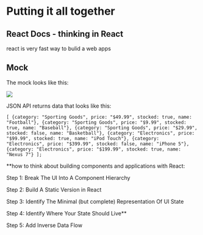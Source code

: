 # Putting it all together

## React Docs - thinking in React




react is very fast way to bulid a web apps 

## Mock 

The mock looks like this:

![](https://reactjs.org/static/1071fbcc9eed01fddc115b41e193ec11/d4770/thinking-in-react-mock.png)

JSON API returns data that looks like this:






`[
  {category: "Sporting Goods", price: "$49.99", stocked: true, name: "Football"},
  {category: "Sporting Goods", price: "$9.99", stocked: true, name: "Baseball"},
  {category: "Sporting Goods", price: "$29.99", stocked: false, name: "Basketball"},
  {category: "Electronics", price: "$99.99", stocked: true, name: "iPod Touch"},
  {category: "Electronics", price: "$399.99", stocked: false, name: "iPhone 5"},
  {category: "Electronics", price: "$199.99", stocked: true, name: "Nexus 7"}
];`





 **how to think about building components and applications with React:





Step 1: Break The UI Into A Component Hierarchy





Step 2: Build A Static Version in React


Step 3: Identify The Minimal (but complete) Representation Of UI State


Step 4: Identify Where Your State Should Live**



Step 5: Add Inverse Data Flow



